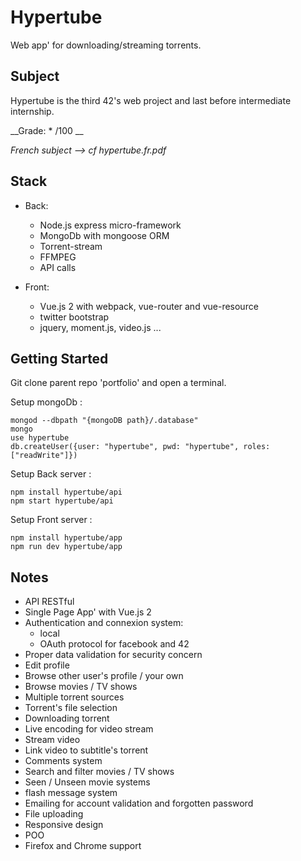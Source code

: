 # Hypertube

Web app' for downloading/streaming torrents.


## Subject

Hypertube is the third 42's web project and last before intermediate internship.

__Grade: * /100 __

*French subject --> cf hypertube.fr.pdf*


## Stack
- Back:
	- Node.js express micro-framework
	- MongoDb with mongoose ORM
	- Torrent-stream
	- FFMPEG
	- API calls

- Front:
	- Vue.js 2 with webpack, vue-router and vue-resource
	- twitter bootstrap
	- jquery, moment.js, video.js ...

## Getting Started

Git clone parent repo 'portfolio' and open a terminal. 

Setup mongoDb :
```
mongod --dbpath "{mongoDB path}/.database"
mongo
use hypertube
db.createUser({user: "hypertube", pwd: "hypertube", roles: ["readWrite"]})
```

Setup Back server :
```
npm install hypertube/api
npm start hypertube/api

```

Setup Front server :
```
npm install hypertube/app
npm run dev hypertube/app

```

## Notes

- API RESTful
- Single Page App' with Vue.js 2 
- Authentication and connexion system:
    - local
    - OAuth protocol for facebook and 42 
- Proper data validation for security concern
- Edit profile
- Browse other user's profile / your own
- Browse movies / TV shows
- Multiple torrent sources
- Torrent's file selection
- Downloading torrent
- Live encoding for video stream
- Stream video
- Link video to subtitle's torrent
- Comments system
- Search and filter movies / TV shows
- Seen / Unseen movie systems
- flash message system
- Emailing for account validation and forgotten password
- File uploading
- Responsive design
- POO
- Firefox and Chrome support
